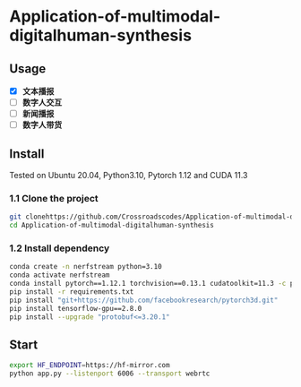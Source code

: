 # Application-of-multimodal-digitalhuman-synthesis
## Usage
- [x] **文本播报**
- [ ] **数字人交互**
- [ ] **新闻播报**
- [ ] **数字人带货**
## Install
Tested on Ubuntu 20.04, Python3.10, Pytorch 1.12 and CUDA 11.3
### 1.1 Clone the project
```bash
git clonehttps://github.com/Crossroadscodes/Application-of-multimodal-digitalhuman-synthesis.git
cd Application-of-multimodal-digitalhuman-synthesis
```
### 1.2 Install dependency
```bash
conda create -n nerfstream python=3.10
conda activate nerfstream
conda install pytorch==1.12.1 torchvision==0.13.1 cudatoolkit=11.3 -c pytorch
pip install -r requirements.txt
pip install "git+https://github.com/facebookresearch/pytorch3d.git"
pip install tensorflow-gpu==2.8.0
pip install --upgrade "protobuf<=3.20.1"
```
## Start
```bash
export HF_ENDPOINT=https://hf-mirror.com
python app.py --listenport 6006 --transport webrtc
```

